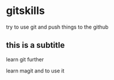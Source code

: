 # gitskills
 try to use git and push things to the github

## this is a subtitle

learn git further

learn magit and to use it
